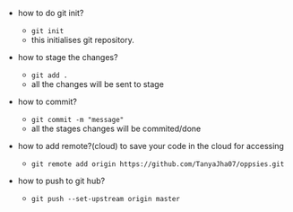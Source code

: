 - how to do git init?
    -  `git init`
    - this initialises git repository.

- how to stage the changes?
    - `git add .`
    - all the changes will be sent to stage
- how to commit?
    - `git commit -m "message"`
    - all the stages changes will be commited/done

- how to add remote?(cloud) to save your code in the cloud for accessing
    - `git remote add origin https://github.com/TanyaJha07/oppsies.git` 

- how to push to git hub?

  - `git push --set-upstream origin master`






